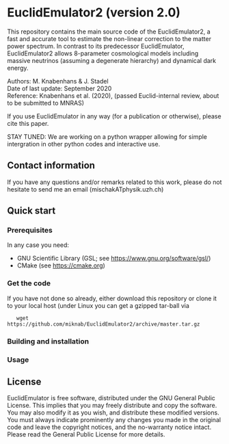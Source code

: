# EuclidEmulator2 (version 2.0)
This repository contains the main source code of the EuclidEmulator2, a fast and accurate tool to estimate the non-linear correction to the matter power spectrum. 
In contrast to its predecessor EuclidEmulator, EuclidEmulator2 allows 8-parameter cosmological models including massive neutrinos (assuming a degenerate hierarchy)
and dynamical dark energy.

Authors:   M. Knabenhans & J. Stadel<br/>
Date of last update:      September 2020<br/>
Reference: Knabenhans et al. (2020), (passed Euclid-internal review, about to be submitted to MNRAS)<br/>

If you use EuclidEmulator in any way (for a publication or otherwise), please cite this paper.

STAY TUNED:
We are working on a python wrapper allowing for simple intergration in other python codes and interactive use.

## Contact information
If you have any questions and/or remarks related to this work, please do not hesitate to send me an email (mischakATphysik.uzh.ch)

## Quick start
### Prerequisites
In any case you need:
 * GNU Scientific Library (GSL; see https://www.gnu.org/software/gsl/)
 * CMake (see https://cmake.org)
 
### Get the code
If you have not done so already, either download this repository or clone it to your local host (under Linux you can get a gzipped tar-ball via
```
   wget https://github.com/miknab/EuclidEmulator2/archive/master.tar.gz
```

### Building and installation

### Usage

## License
EuclidEmulator is free software, distributed under the GNU General Public License. This implies that you may freely distribute and copy the software. You may also modify it as you wish, and distribute these modified versions. You must always indicate prominently any changes you made in the original code and leave the copyright notices, and the no-warranty notice intact. Please read the General Public License for more details. 

